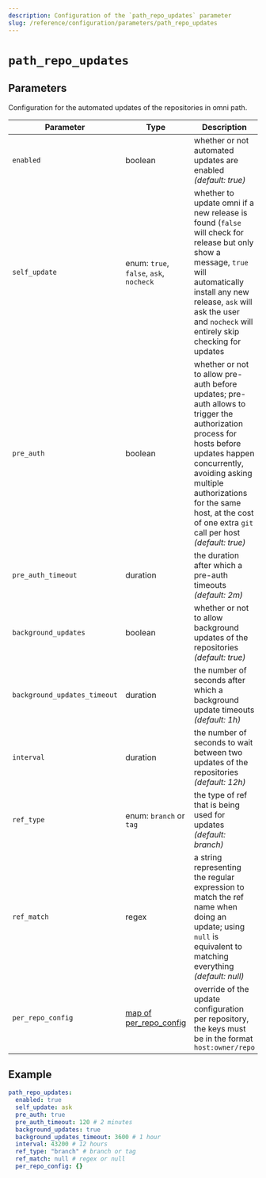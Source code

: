 ```yaml
---
description: Configuration of the `path_repo_updates` parameter
slug: /reference/configuration/parameters/path_repo_updates
---
```


# `path_repo_updates`

## Parameters

Configuration for the automated updates of the repositories in omni path.

| Parameter  | Type           | Description                                       |
|------------|----------------|---------------------------------------------------|
| `enabled` | boolean | whether or not automated updates are enabled *(default: true)* |
| `self_update` | enum: `true`, `false`, `ask`, `nocheck` | whether to update omni if a new release is found (`false` will check for release but only show a message, `true` will automatically install any new release, `ask` will ask the user and `nocheck` will entirely skip checking for updates |
| `pre_auth` | boolean | whether or not to allow pre-auth before updates; pre-auth allows to trigger the authorization process for hosts before updates happen concurrently, avoiding asking multiple authorizations for the same host, at the cost of one extra `git` call per host *(default: true)* |
| `pre_auth_timeout` | duration | the duration after which a pre-auth timeouts *(default: 2m)* |
| `background_updates` | boolean | whether or not to allow background updates of the repositories *(default: true)* |
| `background_updates_timeout` | duration | the number of seconds after which a background update timeouts *(default: 1h)* |
| `interval` | duration | the number of seconds to wait between two updates of the repositories *(default: 12h)* |
| `ref_type` | enum: `branch` or `tag` | the type of ref that is being used for updates *(default: branch)* |
| `ref_match` | regex |  a string representing the regular expression to match the ref name when doing an update; using `null` is equivalent to matching everything *(default: null)* |
| `per_repo_config` | [map of per_repo_config](path_repo_updates/per_repo_config) | override of the update configuration per repository, the keys must be in the format `host:owner/repo` |

## Example

```yaml
path_repo_updates:
  enabled: true
  self_update: ask
  pre_auth: true
  pre_auth_timeout: 120 # 2 minutes
  background_updates: true
  background_updates_timeout: 3600 # 1 hour
  interval: 43200 # 12 hours
  ref_type: "branch" # branch or tag
  ref_match: null # regex or null
  per_repo_config: {}
```
